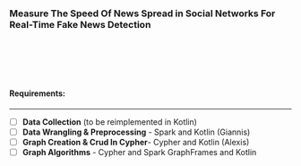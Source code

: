 ### Measure The Speed Of News Spread in Social Networks For Real-Time Fake News Detection
<br><br><br><br>
#### Requirements:
-----------------
- [ ] **Data Collection** (to be reimplemented in Kotlin)                   
- [ ] **Data Wrangling & Preprocessing** - Spark and Kotlin  (Giannis)            
- [ ] **Graph Creation & Crud In Cypher**- Cypher and Kotlin (Alexis)            
- [ ] **Graph Algorithms**               - Cypher and Spark GraphFrames and Kotlin 
